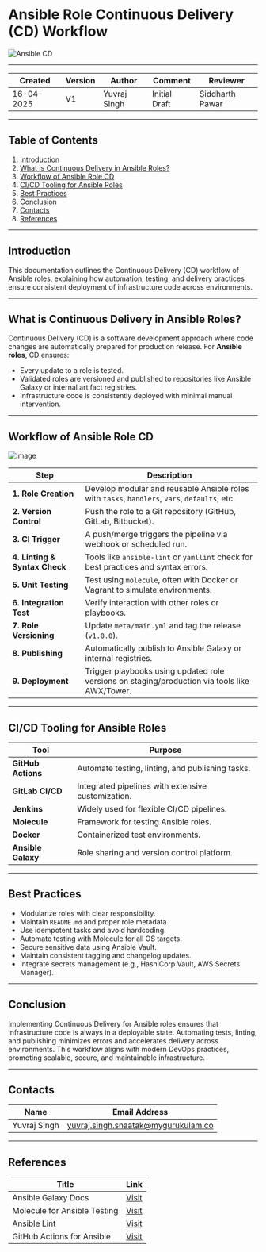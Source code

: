 
# **Ansible Role Continuous Delivery (CD) Workflow**

![Ansible CD](https://encrypted-tbn0.gstatic.com/images?q=tbn:ANd9GcRq_O1FjIawwNmP3cWpwCjJWTjBTMtuVNxAZqVa43wSbiItXY9-fb_jgZwlV0Wr_E47qw&usqp=CAU)

---

| Created     | Version | Author        | Comment           | Reviewer         |
|-------------|---------|---------------|-------------------|------------------|
| 16-04-2025  | V1      | Yuvraj Singh  | Initial Draft     | Siddharth Pawar  |

---

## **Table of Contents**

1. [Introduction](#introduction)  
2. [What is Continuous Delivery in Ansible Roles?](#what-is-continuous-delivery-in-ansible-roles)  
3. [Workflow of Ansible Role CD](#workflow-of-ansible-role-cd)  
4. [CI/CD Tooling for Ansible Roles](#cicd-tooling-for-ansible-roles)  
5. [Best Practices](#best-practices)  
6. [Conclusion](#conclusion)  
7. [Contacts](#contacts)  
8. [References](#references)  

---

## **Introduction**

This documentation outlines the Continuous Delivery (CD) workflow of Ansible roles, explaining how automation, testing, and delivery practices ensure consistent deployment of infrastructure code across environments.

---

## **What is Continuous Delivery in Ansible Roles?**

Continuous Delivery (CD) is a software development approach where code changes are automatically prepared for production release. For **Ansible roles**, CD ensures:

- Every update to a role is tested.
- Validated roles are versioned and published to repositories like Ansible Galaxy or internal artifact registries.
- Infrastructure code is consistently deployed with minimal manual intervention.

---

## **Workflow of Ansible Role CD**

![image](https://github.com/user-attachments/assets/fcdb067e-6714-4cb6-92b4-fe6ac93c011f)


| **Step**             | **Description**                                                                                 |
|----------------------|-------------------------------------------------------------------------------------------------|
| **1. Role Creation**  | Develop modular and reusable Ansible roles with `tasks`, `handlers`, `vars`, `defaults`, etc.  |
| **2. Version Control**| Push the role to a Git repository (GitHub, GitLab, Bitbucket).                                 |
| **3. CI Trigger**     | A push/merge triggers the pipeline via webhook or scheduled run.                               |
| **4. Linting & Syntax Check** | Tools like `ansible-lint` or `yamllint` check for best practices and syntax errors.   |
| **5. Unit Testing**   | Test using `molecule`, often with Docker or Vagrant to simulate environments.                  |
| **6. Integration Test**| Verify interaction with other roles or playbooks.                                              |
| **7. Role Versioning**| Update `meta/main.yml` and tag the release (`v1.0.0`).                                         |
| **8. Publishing**     | Automatically publish to Ansible Galaxy or internal registries.                                |
| **9. Deployment**     | Trigger playbooks using updated role versions on staging/production via tools like AWX/Tower.  |

---

## **CI/CD Tooling for Ansible Roles**

| **Tool**         | **Purpose**                                        |
|------------------|----------------------------------------------------|
| **GitHub Actions** | Automate testing, linting, and publishing tasks. |
| **GitLab CI/CD**  | Integrated pipelines with extensive customization.|
| **Jenkins**       | Widely used for flexible CI/CD pipelines.         |
| **Molecule**      | Framework for testing Ansible roles.              |
| **Docker**        | Containerized test environments.                  |
| **Ansible Galaxy**| Role sharing and version control platform.        |

---

## **Best Practices**

- Modularize roles with clear responsibility.
- Maintain `README.md` and proper role metadata.
- Use idempotent tasks and avoid hardcoding.
- Automate testing with Molecule for all OS targets.
- Secure sensitive data using Ansible Vault.
- Maintain consistent tagging and changelog updates.
- Integrate secrets management (e.g., HashiCorp Vault, AWS Secrets Manager).

---

## **Conclusion**

Implementing Continuous Delivery for Ansible roles ensures that infrastructure code is always in a deployable state. Automating tests, linting, and publishing minimizes errors and accelerates delivery across environments. This workflow aligns with modern DevOps practices, promoting scalable, secure, and maintainable infrastructure.

---

## **Contacts**

| Name         | Email Address                                 |
|--------------|-----------------------------------------------|
| Yuvraj Singh | yuvraj.singh.snaatak@mygurukulam.co           |

---

## **References**

| **Title**                        | **Link**                                                                                      |
|----------------------------------|-----------------------------------------------------------------------------------------------|
| Ansible Galaxy Docs              | [Visit](https://galaxy.ansible.com/docs/)                                                    |
| Molecule for Ansible Testing     | [Visit](https://www.jeffgeerling.com/blog/2018/testing-your-ansible-roles-molecule)                                          |
| Ansible Lint                     | [Visit](https://ansible-lint.readthedocs.io/en/latest/)                                      |
| GitHub Actions for Ansible       | [Visit](https://spacelift.io/blog/github-actions-ansible)                                                  |
